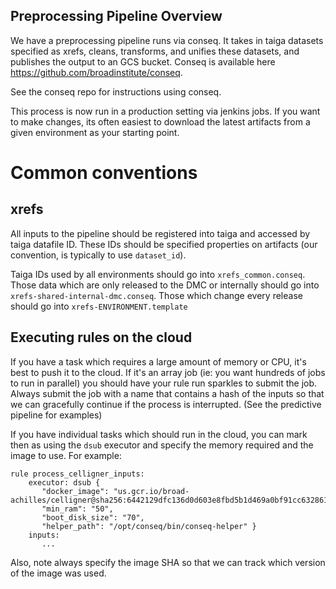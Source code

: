 ## Preprocessing Pipeline Overview

We have a preprocessing pipeline runs via conseq. It takes in taiga
datasets specified as xrefs, cleans, transforms, and unifies these
datasets, and publishes the output to an GCS bucket. Conseq is available
here
<https://github.com/broadinstitute/conseq>.

See the conseq repo for instructions using conseq.

This process is now run in a production setting via jenkins jobs. If you
want to make changes, its often easiest to download the latest artifacts
from a given environment as your starting point.

# Common conventions

## xrefs

All inputs to the pipeline should be registered into taiga and accessed by taiga datafile ID. These IDs should be specified properties on artifacts (our convention, is typically to use `dataset_id`).

Taiga IDs used by all environments should go into `xrefs_common.conseq`. Those data which are only released to the DMC or internally should go into `xrefs-shared-internal-dmc.conseq`. Those which change every release should go into `xrefs-ENVIRONMENT.template`

## Executing rules on the cloud

If you have a task which requires a large amount of memory or CPU, it's best to push it to the cloud. If it's an array job (ie: you want hundreds of jobs to run in parallel) you should have your rule run sparkles to submit the job. Always submit the job with a name that contains a hash of the inputs so that we can gracefully continue if the process is interrupted. (See the predictive pipeline for examples)

If you have individual tasks which should run in the cloud, you can mark then as using the `dsub` executor and specify the memory required and the image to use. For example: 

```
rule process_celligner_inputs:
    executor: dsub {
       "docker_image": "us.gcr.io/broad-achilles/celligner@sha256:6442129dfc136d0d603e8fbd5b1d469a0bf91cc63286132e45975101edbaffa8",
       "min_ram": "50",
       "boot_disk_size": "70",
       "helper_path": "/opt/conseq/bin/conseq-helper" }
    inputs:
       ...
```

Also, note always specify the image SHA so that we can track which version of the image was used.


